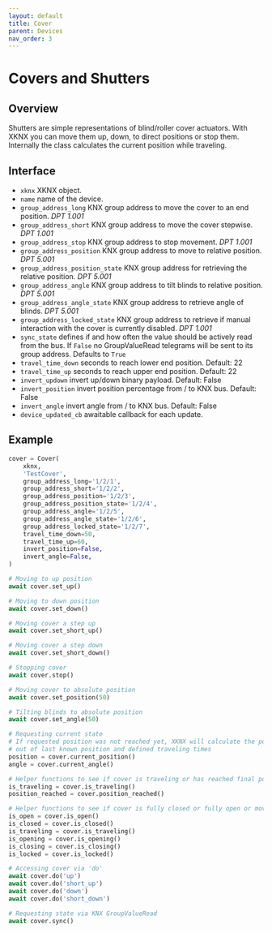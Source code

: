 ```yaml
---
layout: default
title: Cover
parent: Devices
nav_order: 3
---
```


# [](#header-1)Covers and Shutters

## [](#header-2)Overview

Shutters are simple representations of blind/roller cover actuators. With XKNX you can move them up, down, to direct positions or stop them. Internally the class calculates the current position while traveling.

## [](#header-2)Interface

- `xknx` XKNX object.
- `name` name of the device.
- `group_address_long` KNX group address to move the cover to an end position. *DPT 1.001*
- `group_address_short` KNX group address to move the cover stepwise. *DPT 1.001*
- `group_address_stop` KNX group address to stop movement. *DPT 1.001*
- `group_address_position` KNX group address to move to relative position. *DPT 5.001*
- `group_address_position_state` KNX group address for retrieving the relative position. *DPT 5.001*
- `group_address_angle` KNX group address to tilt blinds to relative position. *DPT 5.001*
- `group_address_angle_state` KNX group address to retrieve angle of blinds. *DPT 5.001*
- `group_address_locked_state` KNX group address to retrieve if manual interaction with the cover is currently disabled. *DPT 1.001*
- `sync_state` defines if and how often the value should be actively read from the bus. If `False` no GroupValueRead telegrams will be sent to its group address. Defaults to `True`
- `travel_time_down` seconds to reach lower end position. Default: 22
- `travel_time_up` seconds to reach upper end position. Default: 22
- `invert_updown` invert up/down binary payload. Default: False
- `invert_position` invert position percentage from / to KNX bus. Default: False
- `invert_angle` invert angle from / to KNX bus. Default: False
- `device_updated_cb` awaitable callback for each update.

## [](#header-2)Example

```python
cover = Cover(
    xknx,
    'TestCover',
    group_address_long='1/2/1',
    group_address_short='1/2/2',
    group_address_position='1/2/3',
    group_address_position_state='1/2/4',
    group_address_angle='1/2/5',
    group_address_angle_state='1/2/6',
    group_address_locked_state='1/2/7',
    travel_time_down=50,
    travel_time_up=60,
    invert_position=False,
    invert_angle=False,
)

# Moving to up position
await cover.set_up()

# Moving to down position
await cover.set_down()

# Moving cover a step up
await cover.set_short_up()

# Moving cover a step down
await cover.set_short_down()

# Stopping cover
await cover.stop()

# Moving cover to absolute position
await cover.set_position(50)

# Tilting blinds to absolute position
await cover.set_angle(50)

# Requesting current state
# If requested position was not reached yet, XKNX will calculate the position
# out of last known position and defined traveling times
position = cover.current_position()
angle = cover.current_angle()

# Helper functions to see if cover is traveling or has reached final position
is_traveling = cover.is_traveling()
position_reached = cover.position_reached()

# Helper functions to see if cover is fully closed or fully open or moving
is_open = cover.is_open()
is_closed = cover.is_closed()
is_traveling = cover.is_traveling()
is_opening = cover.is_opening()
is_closing = cover.is_closing()
is_locked = cover.is_locked()

# Accessing cover via 'do'
await cover.do('up')
await cover.do('short_up')
await cover.do('down')
await cover.do('short_down')

# Requesting state via KNX GroupValueRead
await cover.sync()
```
